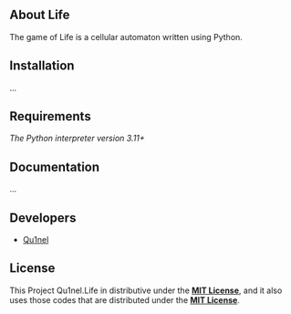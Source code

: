 ## About Life

The game of Life is a cellular automaton written using Python.


## Installation

...

## Requirements

_The Python interpreter version 3.11+_

## Documentation

...

## Developers

- [Qu1nel](https://github.com/Qu1nel)

License
---

This Project Qu1nel.Life in distributive under the __[MIT License](./LICENSE)__, and it also uses those codes that are distributed under the __[MIT License](./LICENSE)__.
